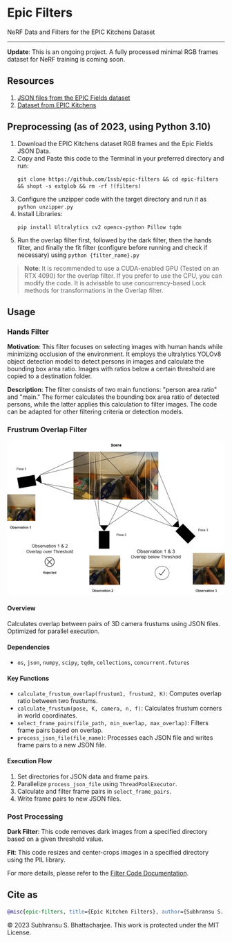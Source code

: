 # Epic Filters

NeRF Data and Filters for the EPIC Kitchens Dataset

---

**Update**: This is an ongoing project. A fully processed minimal RGB frames dataset for NeRF training is coming soon.

## Resources

1. [JSON files from the EPIC Fields dataset](https://github.com/epic-kitchens/epic-Fields-code)
2. [Dataset from EPIC Kitchens](https://github.com/epic-kitchens/)

## Preprocessing (as of 2023, using Python 3.10)

1. Download the EPIC Kitchens dataset RGB frames and the Epic Fields JSON Data.
2. Copy and Paste this code to the Terminal in your preferred directory and run: 
    ```
    git clone https://github.com/1ssb/epic-filters && cd epic-filters && shopt -s extglob && rm -rf !(filters)
    ```
3. Configure the unzipper code with the target directory and run it as `python unzipper.py`
4. Install Libraries: 
    ```
    pip install Ultralytics cv2 opencv-python Pillow tqdm
    ```
5. Run the overlap filter first, followed by the dark filter, then the hands filter, and finally the fit filter (configure before running and check if necessary) using `python {filter_name}.py`

> **Note**: It is recommended to use a CUDA-enabled GPU (Tested on an RTX 4090) for the overlap filter. If you prefer to use the CPU, you can modify the code. It is advisable to use concurrency-based Lock methods for transformations in the Overlap filter.

## Usage

### Hands Filter

**Motivation**: This filter focuses on selecting images with human hands while minimizing occlusion of the environment. It employs the ultralytics YOLOv8 object detection model to detect persons in images and calculate the bounding box area ratio. Images with ratios below a certain threshold are copied to a destination folder.

**Description**: The filter consists of two main functions: "person area ratio" and "main." The former calculates the bounding box area ratio of detected persons, while the latter applies this calculation to filter images. The code can be adapted for other filtering criteria or detection models.

### Frustrum Overlap Filter

![Centered Image](overlap.png)

#### Overview
Calculates overlap between pairs of 3D camera frustums using JSON files. Optimized for parallel execution.

#### Dependencies
- `os`, `json`, `numpy`, `scipy`, `tqdm`, `collections`, `concurrent.futures`

#### Key Functions
- `calculate_frustum_overlap(frustum1, frustum2, K)`: Computes overlap ratio between two frustums.
- `calculate_frustum(pose, K, camera, n, f)`: Calculates frustum corners in world coordinates.
- `select_frame_pairs(file_path, min_overlap, max_overlap)`: Filters frame pairs based on overlap.
- `process_json_file(file_name)`: Processes each JSON file and writes frame pairs to a new JSON file.

#### Execution Flow
1. Set directories for JSON data and frame pairs.
2. Parallelize `process_json_file` using `ThreadPoolExecutor`.
3. Calculate and filter frame pairs in `select_frame_pairs`.
4. Write frame pairs to new JSON files.


### Post Processing

**Dark Filter**: This code removes dark images from a specified directory based on a given threshold value.

**Fit**: This code resizes and center-crops images in a specified directory using the PIL library.

For more details, please refer to the [Filter Code Documentation](https://github.com/1ssb/epic-filters/blob/main/Filter_Code_Documentation.pdf).

## Cite as

```bibtex
@misc{epic-filters, title={Epic Kitchen Filters}, author={Subhransu S. Bhattacharjee}, year={2023}, howpublished={https://github.com/1ssb/epic-filters/}}
```
© 2023 Subhransu S. Bhattacharjee. This work is protected under the MIT License.
